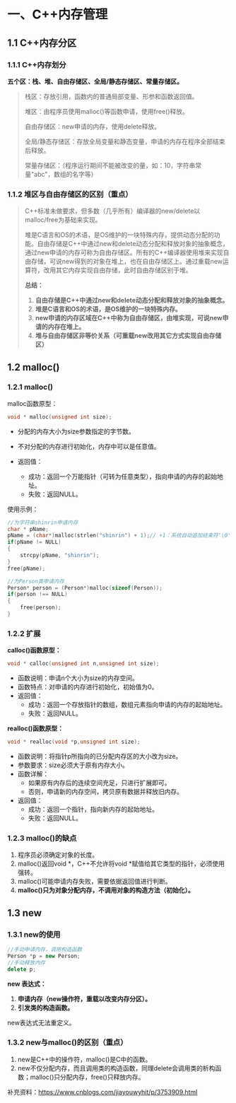 # 一、C++内存管理

## 1.1 C++内存分区

### 1.1.1 C++内存划分

**五个区：栈、堆、自由存储区、全局/静态存储区、常量存储区。**

> 栈区：存放引用，函数内的普通局部变量、形参和函数返回值。
>
> 堆区：由程序员使用malloc()等函数申请，使用free()释放。
>
> 自由存储区：new申请的内存，使用delete释放。
>
> 全局/静态存储区：存放全局变量和静态变量，申请的内存在程序全部结束后释放。
>
> 常量存储区：（程序运行期间不能被改变的量，如：10，字符串常量"abc"，数组的名字等）

### 1.1.2 堆区与自由存储区的区别（重点）

> C++标准未做要求，但多数（几乎所有）编译器的new/delete以malloc/free为基础来实现。
>
> ​		堆是C语言和OS的术语，是OS维护的一块特殊内存，提供动态分配的功能。自由存储是C++中通过new和delete动态分配和释放对象的抽象概念，通过new申请的内存可称为自由存储区。所有的C++编译器使用堆来实现自由存储，可说new得到的对象在堆上，也在自由存储区上。通过重载new运算符，改用其它内存实现自由存储，此时自由存储区别于堆。
>
> **总结：**
>
> 1. **自由存储是C++中通过new和delete动态分配和释放对象的抽象概念。**
> 2. **堆是C语言和OS的术语，是OS维护的一块特殊内存。**
> 3. **new申请的内存区域在C++中称为自由存储区，由堆实现，可说new申请的内存在堆上。**
> 4. **堆与自由存储区非等价关系（可重载new改用其它方式实现自由存储区）**

## 1.2 malloc()

### 1.2.1 malloc()

malloc函数原型：

```c++
void * malloc(unsigned int size); 
```

- 分配的内存大小为size参数指定的字节数。
- 不对分配的内存进行初始化，内存中可以是任意值。

- 返回值：
  - 成功：返回一个万能指针（可转为任意类型），指向申请的内存的起始地址。
  - 失败：返回NULL。

使用示例：

```c++
//为字符串shinrin申请内存
char * pName;
pName = (char*)malloc(strlen("shinrin") + 1);//	+1：系统自动追加结束符'\0'
if(pName != NULL)
{ 
    strcpy(pName, "shinrin"); 
}
free(pName);

//为Person类申请内存
Person* person = (Person*)malloc(sizeof(Person));
if(person !== NULL)
{
    free(person);
}
```

### 1.2.2 扩展

**calloc()函数原型：**

```c++
void * calloc(unsigned int n,unsigned int size);
```

- 函数说明：申请n个大小为size的内存空间。
- 函数特点：对申请的内存进行初始化，初始值为0。
- 返回值：
  - 成功：返回一个存放指针的数组，数组元素指向申请的内存的起始地址。
  - 失败：返回NULL。

**realloc()函数原型：**

```c++
void * realloc(void *p,unsigned int size);
```

- 函数说明：将指针p所指向的已分配内存区的大小改为size。
- 参数要求：size必须大于原有内存大小。
- 函数详解：
  - 如果原有内存后的连续空间充足，只进行扩展即可。
  - 否则，申请新的内存空间，拷贝原有数据并释放旧内存。
- 返回值：
  - 成功：返回一个指针，指向新内存的起始地址。
  - 失败：返回NULL。

### 1.2.3 malloc()的缺点

1. 程序员必须确定对象的长度。
2. malloc()返回void *，C++不允许将void *赋值给其它类型的指针，必须使用强转。
3. malloc()可能申请内存失败，需要依据返回值进行判断。
4. **malloc()只为对象分配内存，不调用对象的构造方法（初始化）。**

##  1.3 new

### 1.3.1 new的使用

```c++
//手动申请内存，调用构造函数
Person *p = new Person;
//手动释放内存
delete p;
```
**new 表达式：**

1. **申请内存（new操作符，重载以改变内存分区）。**
2. **引发类的构造函数。**

new表达式无法重定义。

### 1.3.2 new与malloc()的区别（重点）

1. new是C++中的操作符，malloc()是C中的函数。
2. new不仅分配内存，而且调用类的构造函数，同理delete会调用类的析构函数；malloc()只分配内存，free()只释放内存。

补充资料：https://www.cnblogs.com/jiayouwyhit/p/3753909.html









